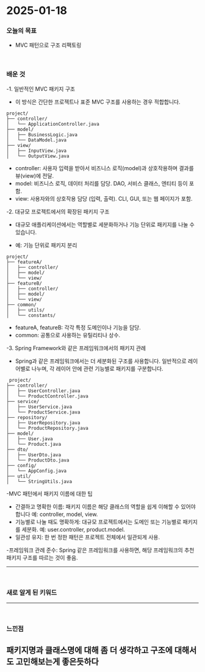 # 2025-01-18

### 오늘의 목표
- MVC 패턴으로 구조 리팩토링

<br>

### 배운 것
-1. 일반적인 MVC 패키지 구조
  - 이 방식은 간단한 프로젝트나 표준 MVC 구조를 사용하는 경우 적합합니다.
  ````
  project/
  ├── controller/
  │   └── ApplicationController.java
  ├── model/
  │   ├── BusinessLogic.java
  │   └── DataModel.java
  ├── view/
  │   ├── InputView.java
  │   └── OutputView.java
  ````
   - controller: 사용자 입력을 받아서 비즈니스 로직(model)과 상호작용하며 결과를 뷰(view)에 전달.
   - model: 비즈니스 로직, 데이터 처리를 담당. DAO, 서비스 클래스, 엔티티 등이 포함.
   - view: 사용자와의 상호작용 담당 (입력, 출력). CLI, GUI, 또는 웹 페이지가 포함.
  
-2. 대규모 프로젝트에서의 확장된 패키지 구조
  - 대규모 애플리케이션에서는 역할별로 세분화하거나 기능 단위로 패키지를 나눌 수 있습니다.
  
  - 예: 기능 단위로 패키지 분리
  ````
  project/
  ├── featureA/
  │   ├── controller/
  │   ├── model/
  │   └── view/
  ├── featureB/
  │   ├── controller/
  │   ├── model/
  │   └── view/
  ├── common/
  │   ├── utils/
  │   └── constants/
  ````
  - featureA, featureB: 각각 특정 도메인이나 기능을 담당.
  - common: 공통으로 사용하는 유틸리티나 상수.
  
-3. Spring Framework와 같은 프레임워크에서의 패키지 관례
  - Spring과 같은 프레임워크에서는 더 세분화된 구조를 사용합니다. 일반적으로 레이어별로 나누며, 각 레이어 안에 관련 기능별로 패키지를 구분합니다.
  ````
   project/
  ├── controller/
  │   ├── UserController.java
  │   └── ProductController.java
  ├── service/
  │   ├── UserService.java
  │   └── ProductService.java
  ├── repository/
  │   ├── UserRepository.java
  │   └── ProductRepository.java
  ├── model/
  │   ├── User.java
  │   └── Product.java
  ├── dto/
  │   ├── UserDto.java
  │   └── ProductDto.java
  ├── config/
  │   └── AppConfig.java
  ├── util/
  │   └── StringUtils.java
  ````
-MVC 패턴에서 패키지 이름에 대한 팁
  - 간결하고 명확한 이름: 패키지 이름은 해당 클래스의 역할을 쉽게 이해할 수 있어야 합니다
    예: controller, model, view.
  - 기능별로 나눌 때도 명확하게: 대규모 프로젝트에서는 도메인 또는 기능별로 패키지를 세분화.
    예: user.controller, product.model.
  - 일관성 유지: 한 번 정한 패턴은 프로젝트 전체에서 일관되게 사용.

-프레임워크 관례 준수: Spring 같은 프레임워크를 사용하면, 해당 프레임워크의 추천 패키지 구조를 따르는 것이 좋음.

---

<br>

### 새로 알게 된 키워드

---


<br>

### 느낀점
패키지명과 클래스명에 대해 좀 더 생각하고 구조에 대해서도 고민해보는게 좋은듯하다
---
